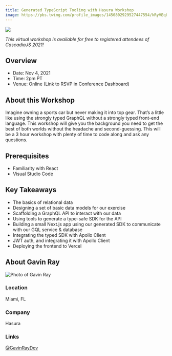 ```yaml
---
title: Generated TypeScript Tooling with Hasura Workshop
image: https://pbs.twimg.com/profile_images/1450802929527447554/kRyVEq8q_400x400.jpg
---
```

![](/images/sponsors/hasura.png)

*This virtual workshop is available for free to registered attendees of CascadiaJS 2021!*

## Overview

- Date: Nov 4, 2021
- Time: 2pm PT
- Venue: Online (Link to RSVP in Conference Dashboard)

## About this Workshop

Imagine owning a sports car but never making it into top gear. That’s a little like using the strongly typed GraphQL without a strongly typed front-end language. This workshop will give you the background you need to get the best of both worlds without the headache and second-guessing. This will be a 3 hour workshop with plenty of time to code along and ask any questions.

## Prerequisites

- Familiarity with React
- Visual Studio Code

## Key Takeaways

- The basics of relational data
- Designing a set of basic data models for our exercise
- Scaffolding a GraphQL API to interact with our data
- Using tools to generate a type-safe SDK for the API
- Building a small Next.js app using our generated SDK to communicate with our GQL service & database
- Integrating the typed SDK with Apollo Client
- JWT auth, and integrating it with Apollo Client
- Deploying the frontend to Vercel

<section class="person">
    <h2>About Gavin Ray</h2>
    <div class="person-info"> 
        <div class="person-photo"><img src="https://pbs.twimg.com/profile_images/1196239789281959937/6asdbcp8_400x400.png" alt="Photo of Gavin Ray"/></div>
        <div class="person-more">
            <h3>Location</h3><p>Miami, FL</p>
            <h3>Company</h3><p>Hasura</p>
            <h3>Links</h3><p><i class="fab fa-twitter"></i> <a target="_blank" href="https://twitter.com/GavinRayDev">@GavinRayDev</a></p>
        </div>
    </div>
</section>

